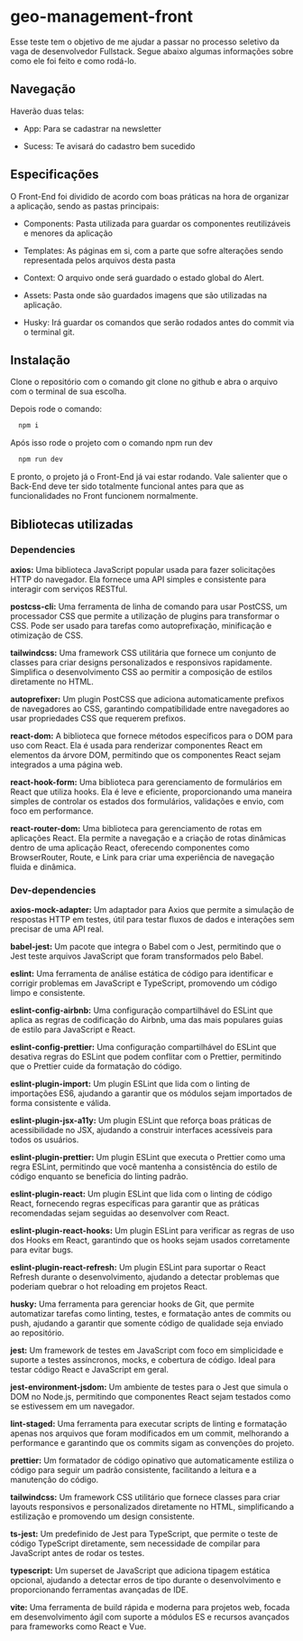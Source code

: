 
# geo-management-front

Esse teste tem o objetivo de me ajudar a passar no processo seletivo da vaga de desenvolvedor Fullstack. Segue abaixo algumas informações sobre como ele foi feito e como rodá-lo.

## Navegação

Haverão duas telas:

- App: Para se cadastrar na newsletter

- Sucess: Te avisará do cadastro bem sucedido

## Especificações

O Front-End foi dividido de acordo com boas práticas na hora de organizar a aplicação, sendo as pastas principais:

- Components: Pasta utilizada para guardar os componentes reutilizáveis e menores da aplicação

- Templates: As páginas em si, com a parte que sofre alterações sendo representada pelos arquivos desta pasta

- Context: O arquivo onde será guardado o estado global do Alert.

- Assets: Pasta onde são guardados imagens que são utilizadas na aplicação.

- Husky: Irá guardar os comandos que serão rodados antes do commit via o terminal git.

## Instalação

Clone o repositório com o comando git clone no github e abra o arquivo com o terminal de sua escolha.

Depois rode o comando:

```bash
  npm i
```

Após isso rode o projeto com o comando npm run dev

```bash
  npm run dev
```

E pronto, o projeto já o Front-End já vai estar rodando. Vale salienter que o Back-End deve ter sido totalmente funcional antes para que as funcionalidades no Front funcionem normalmente.

## Bibliotecas utilizadas

### Dependencies

**axios:** Uma biblioteca JavaScript popular usada para fazer solicitações HTTP do navegador. Ela fornece uma API simples e consistente para interagir com serviços RESTful.

**postcss-cli:** Uma ferramenta de linha de comando para usar PostCSS, um processador CSS que permite a utilização de plugins para transformar o CSS. Pode ser usado para tarefas como autoprefixação, minificação e otimização de CSS.

**tailwindcss:** Uma framework CSS utilitária que fornece um conjunto de classes para criar designs personalizados e responsivos rapidamente. Simplifica o desenvolvimento CSS ao permitir a composição de estilos diretamente no HTML.

**autoprefixer:** Um plugin PostCSS que adiciona automaticamente prefixos de navegadores ao CSS, garantindo compatibilidade entre navegadores ao usar propriedades CSS que requerem prefixos.

**react-dom:** A biblioteca que fornece métodos específicos para o DOM para uso com React. Ela é usada para renderizar componentes React em elementos da árvore DOM, permitindo que os componentes React sejam integrados a uma página web.

**react-hook-form:** Uma biblioteca para gerenciamento de formulários em React que utiliza hooks. Ela é leve e eficiente, proporcionando uma maneira simples de controlar os estados dos formulários, validações e envio, com foco em performance.

**react-router-dom:** Uma biblioteca para gerenciamento de rotas em aplicações React. Ela permite a navegação e a criação de rotas dinâmicas dentro de uma aplicação React, oferecendo componentes como BrowserRouter, Route, e Link para criar uma experiência de navegação fluida e dinâmica.

### Dev-dependencies

**axios-mock-adapter:** Um adaptador para Axios que permite a simulação de respostas HTTP em testes, útil para testar fluxos de dados e interações sem precisar de uma API real.

**babel-jest:** Um pacote que integra o Babel com o Jest, permitindo que o Jest teste arquivos JavaScript que foram transformados pelo Babel.

**eslint:** Uma ferramenta de análise estática de código para identificar e corrigir problemas em JavaScript e TypeScript, promovendo um código limpo e consistente.

**eslint-config-airbnb:** Uma configuração compartilhável do ESLint que aplica as regras de codificação do Airbnb, uma das mais populares guias de estilo para JavaScript e React.

**eslint-config-prettier:** Uma configuração compartilhável do ESLint que desativa regras do ESLint que podem conflitar com o Prettier, permitindo que o Prettier cuide da formatação do código.

**eslint-plugin-import:** Um plugin ESLint que lida com o linting de importações ES6, ajudando a garantir que os módulos sejam importados de forma consistente e válida.

**eslint-plugin-jsx-a11y:** Um plugin ESLint que reforça boas práticas de acessibilidade no JSX, ajudando a construir interfaces acessíveis para todos os usuários.

**eslint-plugin-prettier:** Um plugin ESLint que executa o Prettier como uma regra ESLint, permitindo que você mantenha a consistência do estilo de código enquanto se beneficia do linting padrão.

**eslint-plugin-react:** Um plugin ESLint que lida com o linting de código React, fornecendo regras específicas para garantir que as práticas recomendadas sejam seguidas ao desenvolver com React.

**eslint-plugin-react-hooks:** Um plugin ESLint para verificar as regras de uso dos Hooks em React, garantindo que os hooks sejam usados corretamente para evitar bugs.

**eslint-plugin-react-refresh:** Um plugin ESLint para suportar o React Refresh durante o desenvolvimento, ajudando a detectar problemas que poderiam quebrar o hot reloading em projetos React.

**husky:** Uma ferramenta para gerenciar hooks de Git, que permite automatizar tarefas como linting, testes, e formatação antes de commits ou push, ajudando a garantir que somente código de qualidade seja enviado ao repositório.

**jest:** Um framework de testes em JavaScript com foco em simplicidade e suporte a testes assíncronos, mocks, e cobertura de código. Ideal para testar código React e JavaScript em geral.

**jest-environment-jsdom:** Um ambiente de testes para o Jest que simula o DOM no Node.js, permitindo que componentes React sejam testados como se estivessem em um navegador.

**lint-staged:** Uma ferramenta para executar scripts de linting e formatação apenas nos arquivos que foram modificados em um commit, melhorando a performance e garantindo que os commits sigam as convenções do projeto.

**prettier:** Um formatador de código opinativo que automaticamente estiliza o código para seguir um padrão consistente, facilitando a leitura e a manutenção do código.

**tailwindcss:** Um framework CSS utilitário que fornece classes para criar layouts responsivos e personalizados diretamente no HTML, simplificando a estilização e promovendo um design consistente.

**ts-jest:** Um predefinido de Jest para TypeScript, que permite o teste de código TypeScript diretamente, sem necessidade de compilar para JavaScript antes de rodar os testes.

**typescript:** Um superset de JavaScript que adiciona tipagem estática opcional, ajudando a detectar erros de tipo durante o desenvolvimento e proporcionando ferramentas avançadas de IDE.

**vite:** Uma ferramenta de build rápida e moderna para projetos web, focada em desenvolvimento ágil com suporte a módulos ES e recursos avançados para frameworks como React e Vue.



